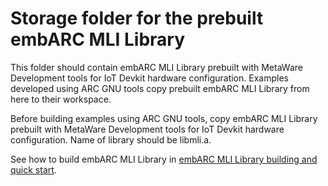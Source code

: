 Storage folder for the prebuilt embARC MLI Library
==================================================

This folder should contain embARC MLI Library prebuilt with MetaWare Development tools for IoT Devkit hardware configuration.
Examples developed using ARC GNU tools copy prebuilt embARC MLI Library from here to their workspace.

Before building examples using ARC GNU tools, copy embARC MLI Library prebuilt with MetaWare Development tools for IoT Devkit hardware configuration.
Name of library should be libmli.a.

See how to build embARC MLI Library in [embARC MLI Library building and quick start](/README.md#building-and-quick-start).